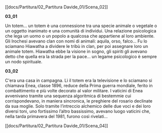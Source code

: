[[docs/Partitura/02_Partitura Davide_01/Scena_02]]

**03_01**

Un totem... un totem è una connessione tra una specie animale o vegetale o un oggetto inanimato e una comunità di individui. Una relazione psicologica che lega un uomo o un popolo a qualcosa che appartiene al loro ambiente. Gli Irochesi avevano clan con nomi di animali: aquila, orso, falco... Fu lo sciamano Hiawatha a dividere le tribù in clan, per poi assegnare loro un animale totem. Hiawatha ebbe la visione in sogno, gli spiriti gli avevano detto che quella era la strada per la pace... un legame psicologico è sempre un nodo spirituale.

**03_02**

C'era una casa in campagna. Lì il totem era la televisione e lo sciamano si chiamava Enea, classe 1896, reduce della Prima guerra mondiale, ferito in combattimento e più volte decorato al valor militare. I vaticini di Enea avvenivano tramite una sequenza algoritmica di bestemmie cui corrispondevano, in maniera sincronica, le preghiere del rosario declinate da sua moglie. Solo tramite l’intreccio alchemico delle due voci e dei loro diversi toni, uno fortissimo l’altro bassissimo, avevano luogo vaticini che, nella tarda primavera del 1981, furono così rivelati...

[[docs/Partitura/02_Partitura Davide_01/Scena_04]]